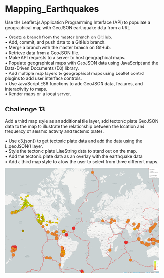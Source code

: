 # Mapping_Earthquakes
Use the Leaflet.js Application Programming Interface (API) to populate a geographical map with GeoJSON earthquake data from a URL

• Create a branch from the master branch on GitHub.<br>
• Add, commit, and push data to a GitHub branch.<br>
• Merge a branch with the master branch on GitHub.<br>
• Retrieve data from a GeoJSON file.<br>
• Make API requests to a server to host geographical maps.<br>
• Populate geographical maps with GeoJSON data using JavaScript and the Data-Driven Documents (D3) library.<br>
• Add multiple map layers to geographical maps using Leaflet control plugins to add user interface controls.<br>
• Use JavaScript ES6 functions to add GeoJSON data, features, and interactivity to maps.<br>
• Render maps on a local server.


## Challenge 13
Add a third map style as an additional tile layer, add tectonic plate GeoJSON data to the map to illustrate the relationship between the location and frequency of seismic activity and tectonic plates.

•	Use d3.json() to get tectonic plate data and add the data using the L.geoJSON() layer. <br>
•	Style the tectonic plate LineString data to stand out on the map.<br>
•	Add the tectonic plate data as an overlay with the earthquake data.<br>
•	Add a third map style to allow the user to select from three different maps.

![](web.PNG)
